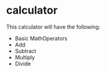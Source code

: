 # calculator

This calculator will have the following:
- Basic MathOperators
- Add
- Subtract
- Multiply
- Divide 